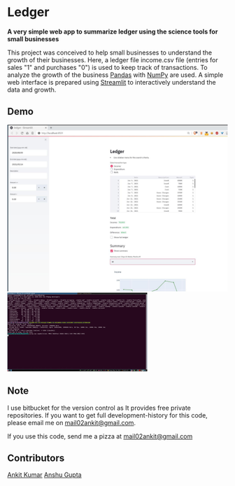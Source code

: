 # Ledger
**A very simple web app to summarize ledger using the science tools for small businesses** 

This project was conceived to help small businesses to understand the growth of their businesses. Here, a ledger file
income.csv file (entries for sales "1" and purchases "0") is used to keep track of transactions. To analyze the growth
of the business [Pandas](https://pandas.pydata.org/) with [NumPy](https://numpy.org/) are used. A simple web interface
is prepared using [Streamlit](https://streamlit.io/) to interactively understand the data and growth.

##  Demo
![](demo.jpg)
![](demo.gif)

## Note
I use bitbucket for the version control as It provides free private repositories. If you want to get full development-history for this code, please email me on mail02ankit@gmail.com.

If you use this code, send me a pizza at mail02ankit@gmail.com

## Contributors
[Ankit Kumar](https://mail02ankit.github.io/)
[Anshu Gupta](https://anshu02gupta.github.io/)
